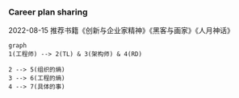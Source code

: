 ### Career plan sharing 
2022-08-15
推荐书籍《创新与企业家精神》《黑客与画家》《人月神话》
```mermaid
graph
1(工程师) --> 2(TL) & 3(架构师) & 4(RD)

2 --> 5(组织的熵)
3 --> 6(工程的熵)
4 --> 7(具体的事)
```